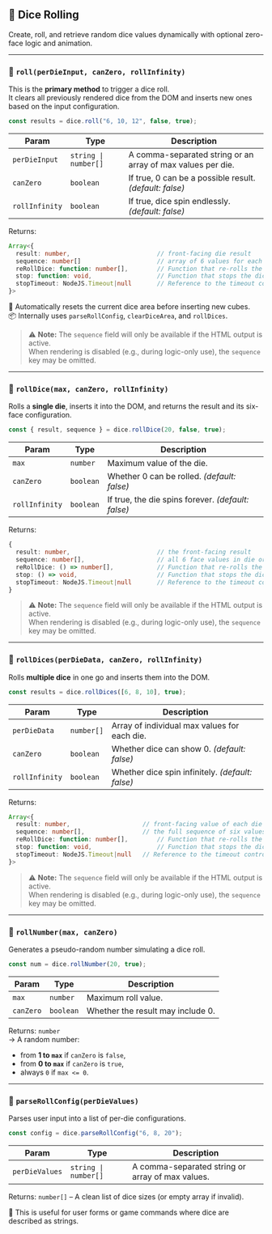 ## 🎲 Dice Rolling

Create, roll, and retrieve random dice values dynamically with optional zero-face logic and animation.

---

### 🚀 `roll(perDieInput, canZero, rollInfinity)`

This is the **primary method** to trigger a dice roll.  
It clears all previously rendered dice from the DOM and inserts new ones based on the input configuration.

```js
const results = dice.roll("6, 10, 12", false, true);
```

| Param | Type | Description |
|--------|----------------------|----------------------------|
| `perDieInput` | `string \| number[]` | A comma-separated string or an array of max values per die. |
| `canZero` | `boolean` | If true, 0 can be a possible result. *(default: false)* |
| `rollInfinity` | `boolean` | If true, dice spin endlessly. *(default: false)* |

Returns:  
```ts
Array<{
  result: number,                        // front-facing die result
  sequence: number[]                     // array of 6 values for each face
  reRollDice: function: number[],        // Function that re-rolls the dice and returns the new sequence
  stop: function: void,                  // Function that stops the dice rolling
  stopTimeout: NodeJS.Timeout|null       // Reference to the timeout controlling the dice stop, or null if not set.
}>
```

🧹 Automatically resets the current dice area before inserting new cubes.  
📦 Internally uses `parseRollConfig`, `clearDiceArea`, and `rollDices`.

> ⚠️ **Note:** The `sequence` field will only be available if the HTML output is active.  
> When rendering is disabled (e.g., during logic-only use), the `sequence` key may be omitted.

---

### 🎯 `rollDice(max, canZero, rollInfinity)`

Rolls a **single die**, inserts it into the DOM, and returns the result and its six-face configuration.

```js
const { result, sequence } = dice.rollDice(20, false, true);
```

| Param | Type | Description |
|-------|------|-------------|
| `max` | `number` | Maximum value of the die. |
| `canZero` | `boolean` | Whether 0 can be rolled. *(default: false)* |
| `rollInfinity` | `boolean` | If true, the die spins forever. *(default: false)* |

Returns:  
```ts
{
  result: number,                        // the front-facing result
  sequence: number[],                    // all 6 face values in die order
  reRollDice: () => number[],            // Function that re-rolls the dice and returns the new sequence
  stop: () => void,                      // Function that stops the dice rolling
  stopTimeout: NodeJS.Timeout|null       // Reference to the timeout controlling the dice stop, or null if not set.
}
```

> ⚠️ **Note:** The `sequence` field will only be available if the HTML output is active.  
> When rendering is disabled (e.g., during logic-only use), the `sequence` key may be omitted.

---

### 🎲 `rollDices(perDieData, canZero, rollInfinity)`

Rolls **multiple dice** in one go and inserts them into the DOM.

```js
const results = dice.rollDices([6, 8, 10], true);
```

| Param | Type | Description |
|--------|--------|-------------|
| `perDieData` | `number[]` | Array of individual max values for each die. |
| `canZero` | `boolean` | Whether dice can show 0. *(default: false)* |
| `rollInfinity` | `boolean` | Whether dice spin infinitely. *(default: false)* |

Returns:  
```ts
Array<{
  result: number,                    // front-facing value of each die
  sequence: number[],                // the full sequence of six values per die
  reRollDice: function: number[],        // Function that re-rolls the dice and returns the new sequence
  stop: function: void,                  // Function that stops the dice rolling
  stopTimeout: NodeJS.Timeout|null   // Reference to the timeout controlling the dice stop, or null if not set.
}>
```

> ⚠️ **Note:** The `sequence` field will only be available if the HTML output is active.  
> When rendering is disabled (e.g., during logic-only use), the `sequence` key may be omitted.

---

### 🎲 `rollNumber(max, canZero)`

Generates a pseudo-random number simulating a dice roll.

```js
const num = dice.rollNumber(20, true);
```

| Param | Type | Description |
|--------|--------|-------------|
| `max` | `number` | Maximum roll value. |
| `canZero` | `boolean` | Whether the result may include 0. |

Returns: `number`  
→ A random number:
- from **1 to `max`** if `canZero` is `false`,
- from **0 to `max`** if `canZero` is `true`,
- always `0` if `max <= 0`.

---

### 🧩 `parseRollConfig(perDieValues)`

Parses user input into a list of per-die configurations.

```js
const config = dice.parseRollConfig("6, 8, 20");
```

| Param | Type | Description |
|--------|--------|-------------|
| `perDieValues` | `string \| number[]` | A comma-separated string or array of max values. |

Returns: `number[]` – A clean list of dice sizes (or empty array if invalid).

🧠 This is useful for user forms or game commands where dice are described as strings.